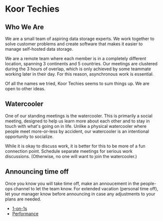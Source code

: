<script setup>
    import { VPTeamMembers } from 'vitepress/theme'
    const members = [
        {
            avatar: 'https://github.com/dave-at-koor.png',
            name: 'Dave Mount',
            title: 'CTO',
            links: [
                { icon: 'github', link: 'https://github.com/dave-at-koor' },
                { icon: 'twitter', link: 'https://twitter.com/DaveOfSanRamon' },
            ],
        },
        {
            avatar: 'https://zalsader.com/assets/img/profile.png',
            name: 'Zuhair AlSader',
            title: 'Cloud Storage Engineer',
            links: [
                { icon: 'github', link: 'https://github.com/zalsader' },
            ],
        },
        {
            avatar: 'https://github.com/galexrt.png',
            name: 'Alexander Trost',
            title: 'Founding Engineer',
            links: [
                { icon: 'github', link: 'https://github.com/galexrt' },
                { icon: 'twitter', link: 'https://twitter.com/galexrt' },
	},
	{
            avatar: 'https://github.com/ideepika/personal_info/blob/main/deepika_koor_headshot.png',
            name: 'Deepika Upadhyay',
            title: 'Cloud Storage Engineer',
            links: [
                { icon: 'github', link: 'https://github.com/ideepika' },
                { icon: 'twitter', link: 'https://twitter.com/i_deepika_' },
            ],
        },
    ]
</script>

# Koor Techies

## Who We Are

We are a small team of aspiring data storage experts. We work together to solve customer problems and create software that makes it easier to manage self-hosted data storage. 

We are a remote team where each member is in a completely different location, spanning 3 continents and 5 countries. Our meetings are clustered during the 3 hours of overlap, which is only achieved by some teammate working later in their day. For this reason, asynchronous work is essential.

Of all the names we tried, Koor Techies seems to sum things up. We are open to other ideas.

<VPTeamMembers size="small" :members="members" />

## Watercooler

One of our standing meetings is the watercooler. This is primarily a social meeting, designed to help us learn more about each other and to stay in touch with what's going on in life. Unlike a physical watercooler where people meet more-or-less by accident, our watercooler is an intentional opportunity to socialize.

While it is okay to discuss work, it is better for this to be more of a fun connection point. Schedule separate meetings for serious work discussions. (Otherwise, no one will want to join the watercooler.)

## Announcing time off

Once you know you will take time off, make an annoucement in the people-ops channel to let the team know. For extended vacation (personal time off), let your manager know before announcing in case any adjustments to your plans are needed.

- [1-on-1s](1on1s)
- [Performance](performance)

